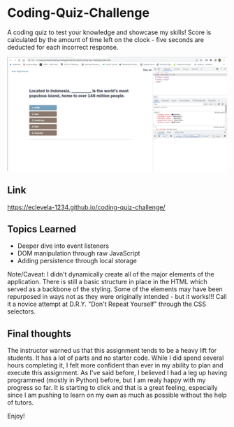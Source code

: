 # Coding-Quiz-Challenge
A coding quiz to test your knowledge and showcase my skills! Score is calculated by the amount of time left on the clock - five seconds are deducted for each incorrect response. 

![Screenshot of Application](./assets/images/Screenshot.png)
## Link
https://eclevela-1234.github.io/coding-quiz-challenge/

## Topics Learned
* Deeper dive into event listeners
* DOM manipulation through raw JavaScript
* Adding persistence through local storage 

Note/Caveat: I didn't dynamically create all of the major elements of the application. There is still a basic structure in place in the HTML which served as a backbone of the styling. Some of the elements may have been repurposed in ways not as they were originally intended - but it works!!! Call it a novice attempt at D.R.Y. "Don't Repeat Yourself" through the CSS selectors.   

## Final thoughts
The instructor warned us that this assignment tends to be a heavy lift for students. It has a lot of parts and no starter code. While I did spend several hours completing it, I felt more confident than ever in my ability to plan and execute this assignment. As I've said before, I believed I had a leg up having programmed (mostly in Python) before, but I am realy happy with my progress so far. It is starting to click and that is a great feeling, especially since I am pushing to learn on my own as much as possible without the help of tutors. 

Enjoy!  

